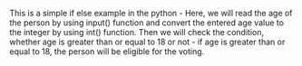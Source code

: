 This is a simple if else example in the python - Here, we will read the age of the person by using input() function and convert the entered age value to the integer by using int() function. Then we will check the condition, whether age is greater than or equal to 18 or not - if age is greater than or equal to 18, the person will be eligible for the voting.
